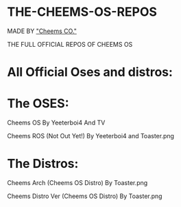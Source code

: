 # THE-CHEEMS-OS-REPOS

MADE BY ["Cheems CO."](https://yeeterboi4.github.io/cheemsco.web/index.html)

THE FULL OFFICIAL REPOS OF CHEEMS OS

# All Official Oses and distros:

# The OSES:

  Cheems OS By Yeeterboi4 And TV
  
  Cheems ROS (Not Out Yet!) By Yeeterboi4 and Toaster.png
  
# The Distros:

  Cheems Arch (Cheems OS Distro) By Toaster.png
  
  Cheems Distro Ver (Cheems OS Distro) By Toaster.png
 

